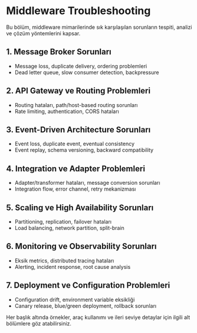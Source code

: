 # Middleware Troubleshooting

Bu bölüm, middleware mimarilerinde sık karşılaşılan sorunların tespiti, analizi ve çözüm yöntemlerini kapsar.

## 1. Message Broker Sorunları
- Message loss, duplicate delivery, ordering problemleri
- Dead letter queue, slow consumer detection, backpressure

## 2. API Gateway ve Routing Problemleri
- Routing hataları, path/host-based routing sorunları
- Rate limiting, authentication, CORS hataları

## 3. Event-Driven Architecture Sorunları
- Event loss, duplicate event, eventual consistency
- Event replay, schema versioning, backward compatibility

## 4. Integration ve Adapter Problemleri
- Adapter/transformer hataları, message conversion sorunları
- Integration flow, error channel, retry mekanizması

## 5. Scaling ve High Availability Sorunları
- Partitioning, replication, failover hataları
- Load balancing, network partition, split-brain

## 6. Monitoring ve Observability Sorunları
- Eksik metrics, distributed tracing hataları
- Alerting, incident response, root cause analysis

## 7. Deployment ve Configuration Problemleri
- Configuration drift, environment variable eksikliği
- Canary release, blue/green deployment, rollback sorunları

Her başlık altında örnekler, araç kullanımı ve ileri seviye detaylar için ilgili alt bölümlere göz atabilirsiniz.
